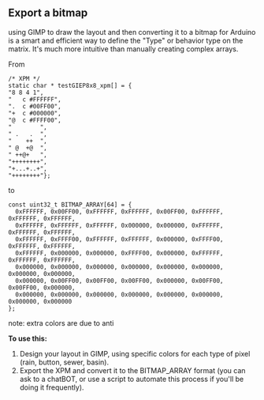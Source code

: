 ## Export a bitmap
using GIMP to draw the layout and then converting it to a bitmap for Arduino is a smart and efficient way to define the "Type" or behavior type on the matrix. It's much more intuitive than manually creating complex arrays.  

From 
```
/* XPM */
static char * testGIEP8x8_xpm[] = {
"8 8 4 1",
" 	c #FFFFFF",
".	c #00FF00",
"+	c #000000",
"@	c #FFFF00",
"        ",
" .   .  ",
"    ++  ",
" @  +@  ",
" ++@+   ",
"++++++++",
"+...+..+",
"++++++++"};
```
to 
```
const uint32_t BITMAP_ARRAY[64] = {
  0xFFFFFF, 0x00FF00, 0xFFFFFF, 0xFFFFFF, 0x00FF00, 0xFFFFFF, 0xFFFFFF, 0xFFFFFF,
  0xFFFFFF, 0xFFFFFF, 0xFFFFFF, 0x000000, 0x000000, 0xFFFFFF, 0xFFFFFF, 0xFFFFFF,
  0xFFFFFF, 0xFFFF00, 0xFFFFFF, 0xFFFFFF, 0x000000, 0xFFFF00, 0xFFFFFF, 0xFFFFFF,
  0xFFFFFF, 0x000000, 0x000000, 0xFFFF00, 0x000000, 0xFFFFFF, 0xFFFFFF, 0xFFFFFF,
  0x000000, 0x000000, 0x000000, 0x000000, 0x000000, 0x000000, 0x000000, 0x000000,
  0x000000, 0x00FF00, 0x00FF00, 0x00FF00, 0x000000, 0x00FF00, 0x00FF00, 0x000000,
  0x000000, 0x000000, 0x000000, 0x000000, 0x000000, 0x000000, 0x000000, 0x000000
};
```
note: extra colors are due to anti

**To use this:**  
1. Design your layout in GIMP, using specific colors for each type of pixel (rain, button, sewer, basin).  
1. Export the XPM and convert it to the BITMAP_ARRAY format (you can ask to a chatBOT, or use a script to automate this process if you'll be doing it frequently).